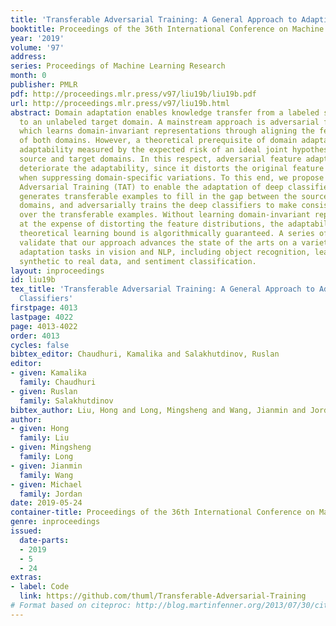 ```yaml
---
title: 'Transferable Adversarial Training: A General Approach to Adapting Deep Classifiers'
booktitle: Proceedings of the 36th International Conference on Machine Learning
year: '2019'
volume: '97'
address: 
series: Proceedings of Machine Learning Research
month: 0
publisher: PMLR
pdf: http://proceedings.mlr.press/v97/liu19b/liu19b.pdf
url: http://proceedings.mlr.press/v97/liu19b.html
abstract: Domain adaptation enables knowledge transfer from a labeled source domain
  to an unlabeled target domain. A mainstream approach is adversarial feature adaptation,
  which learns domain-invariant representations through aligning the feature distributions
  of both domains. However, a theoretical prerequisite of domain adaptation is the
  adaptability measured by the expected risk of an ideal joint hypothesis over the
  source and target domains. In this respect, adversarial feature adaptation may potentially
  deteriorate the adaptability, since it distorts the original feature distributions
  when suppressing domain-specific variations. To this end, we propose Transferable
  Adversarial Training (TAT) to enable the adaptation of deep classifiers. The approach
  generates transferable examples to fill in the gap between the source and target
  domains, and adversarially trains the deep classifiers to make consistent predictions
  over the transferable examples. Without learning domain-invariant representations
  at the expense of distorting the feature distributions, the adaptability in the
  theoretical learning bound is algorithmically guaranteed. A series of experiments
  validate that our approach advances the state of the arts on a variety of domain
  adaptation tasks in vision and NLP, including object recognition, learning from
  synthetic to real data, and sentiment classification.
layout: inproceedings
id: liu19b
tex_title: 'Transferable Adversarial Training: A General Approach to Adapting Deep
  Classifiers'
firstpage: 4013
lastpage: 4022
page: 4013-4022
order: 4013
cycles: false
bibtex_editor: Chaudhuri, Kamalika and Salakhutdinov, Ruslan
editor:
- given: Kamalika
  family: Chaudhuri
- given: Ruslan
  family: Salakhutdinov
bibtex_author: Liu, Hong and Long, Mingsheng and Wang, Jianmin and Jordan, Michael
author:
- given: Hong
  family: Liu
- given: Mingsheng
  family: Long
- given: Jianmin
  family: Wang
- given: Michael
  family: Jordan
date: 2019-05-24
container-title: Proceedings of the 36th International Conference on Machine Learning
genre: inproceedings
issued:
  date-parts:
  - 2019
  - 5
  - 24
extras:
- label: Code
  link: https://github.com/thuml/Transferable-Adversarial-Training
# Format based on citeproc: http://blog.martinfenner.org/2013/07/30/citeproc-yaml-for-bibliographies/
---
```

